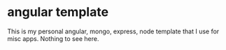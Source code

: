 # angular template

This is my personal angular, mongo, express, node template that I use for misc apps.  Nothing to see here.
